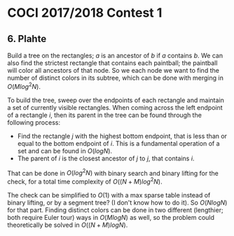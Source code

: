# COCI 2017/2018 Contest 1

## 6. Plahte
Build a tree on the rectangles; $a$ is an ancestor of $b$ if $a$ contains $b$. We can also find the strictest rectangle that contains each paintball; the paintball will color all ancestors of that node. So we each node we want to find the number of distinct colors in its subtree, which can be done with merging in $O(Mlog^2N)$.

To build the tree, sweep over the endpoints of each rectangle and maintain a set of currently visible rectangles. When coming across the left endpoint of a rectangle $i$, then its parent in the tree can be found through the following process:
 - Find the rectangle $j$ with the highest bottom endpoint, that is less than or equal to the bottom endpoint of $i$. This is a fundamental operation of a set and can be found in $O(logN)$.
 - The parent of $i$ is the closest ancestor of $j$ to $j$, that contains $i$.

That can be done in $O(log^2N)$ with binary search and binary lifting for the check, for a total time complexity of $O((N+M)log^2N)$.

The check can be simplified to $O(1)$ with a max sparse table instead of binary lifting, or by a segment tree? (I don't know how to do it). So $O(NlogN)$ for that part. Finding distinct colors can be done in two different (lengthier; both require Euler tour) ways in $O(MlogN)$ as well, so the problem could theoretically be solved in $O((N+M)logN)$.